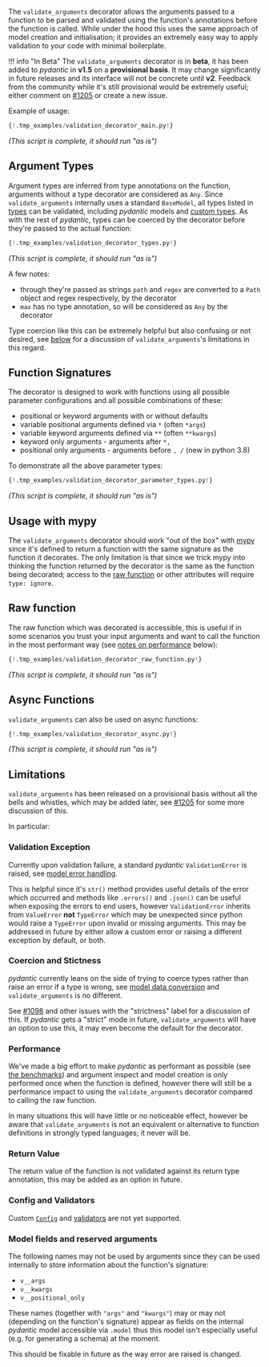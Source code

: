 The `validate_arguments` decorator allows the arguments passed to a function to be parsed and validated using
the function's annotations before the function is called. While under the hood this uses the same approach of model
creation and initialisation; it provides an extremely easy way to apply validation to your code with minimal
boilerplate.

!!! info "In Beta"
    The `validate_arguments` decorator is in **beta**, it has been added to *pydantic* in **v1.5** on a
    **provisional basis**. It may change significantly in future releases and its interface will not be concrete
    until **v2**. Feedback from the community while it's still provisional would be extremely useful; either comment
    on [#1205](https://github.com/samuelcolvin/pydantic/issues/1205) or create a new issue.

Example of usage:

```py
{!.tmp_examples/validation_decorator_main.py!}
```
_(This script is complete, it should run "as is")_

## Argument Types

Argument types are inferred from type annotations on the function, arguments without a type decorator are considered
as `Any`. Since `validate_arguments` internally uses a standard `BaseModel`, all types listed in
[types](types.md) can be validated, including *pydantic* models and [custom types](types.md#custom-data-types).
As with the rest of *pydantic*, types can be coerced by the decorator before they're passed to the actual function:

```py
{!.tmp_examples/validation_decorator_types.py!}
```
_(This script is complete, it should run "as is")_

A few notes:
* through they're passed as strings `path` and `regex` are converted to a `Path` object and regex respectively,
  by the decorator
* `max` has no type annotation, so will be considered as `Any` by the decorator

Type coercion like this can be extremely helpful but also confusing or not desired,
see [below](#coercion-and-stictness) for a discussion of `validate_arguments`'s limitations in this regard.

## Function Signatures

The decorator is designed to work with functions using all possible parameter configurations and all possible
combinations of these:

* positional or keyword arguments with or without defaults
* variable positional arguments defined via `*` (often `*args`)
* variable keyword arguments defined via `**` (often `**kwargs`)
* keyword only arguments - arguments after `*,`
* positional only arguments - arguments before `, /` (new in python 3.8)

To demonstrate all the above parameter types:

```py
{!.tmp_examples/validation_decorator_parameter_types.py!}
```
_(This script is complete, it should run "as is")_

## Usage with mypy

The `validate_arguments` decorator should work "out of the box" with [mypy](http://mypy-lang.org/) since it's
defined to return a function with the same signature as the function it decorates. The only limitation is that
since we trick mypy into thinking the function returned by the decorator is the same as the function being
decorated; access to the [raw function](#raw-function) or other attributes will require `type: ignore`.

## Raw function

The raw function which was decorated is accessible, this is useful if in some scenarios you trust your input
arguments and want to call the function in the most performant way (see [notes on performance](#performance) below):

```py
{!.tmp_examples/validation_decorator_raw_function.py!}
```
_(This script is complete, it should run "as is")_

## Async Functions

`validate_arguments` can also be used on async functions:

```py
{!.tmp_examples/validation_decorator_async.py!}
```
_(This script is complete, it should run "as is")_


## Limitations

`validate_arguments` has been released on a provisional basis without all the bells and whistles, which may
be added later, see [#1205](https://github.com/samuelcolvin/pydantic/issues/1205) for some more discussion of this.

In particular:

### Validation Exception

Currently upon validation failure, a standard *pydantic* `ValidationError` is raised,
see [model error handling](models.md#error-handling).

This is helpful since it's `str()` method provides useful details of the error which occurred and methods like
`.errors()` and `.json()` can be useful when exposing the errors to end users, however `ValidationError` inherits
from `ValueError` **not** `TypeError` which may be unexpected since python would raise a `TypeError` upon invalid
or missing arguments. This may be addressed in future by either allow a custom error or raising a different
exception by default, or both.

### Coercion and Stictness

*pydantic* currently leans on the side of trying to coerce types rather than raise an error if a type is wrong,
see [model data conversion](models.md#data-conversion) and `validate_arguments` is no different.

See [#1098](https://github.com/samuelcolvin/pydantic/issues/1098) and other issues with the "strictness" label
for a discussion of this. If *pydantic* gets a "strict" mode in future, `validate_arguments` will have an option
to use this, it may even become the default for the decorator.

### Performance

We've made a big effort to make *pydantic* as performant as possible (see [the benchmarks](../benchmarks.md))
and argument inspect and model creation is only performed once when the function is defined, however
there will still be a performance impact to using the `validate_arguments` decorator compared to
calling the raw function.

In many situations this will have little or no noticeable effect, however be aware that
`validate_arguments` is not an equivalent or alternative to function definitions in strongly typed languages;
it never will be.

### Return Value

The return value of the function is not validated against its return type annotation, this may be added as an option
in future.

### Config and Validators

Custom [`Config`](model_config.md) and [validators](validators.md) are not yet supported.

### Model fields and reserved arguments

The following names may not be used by arguments since they can be used internally to store information about
the function's signature:

* `v__args`
* `v__kwargs`
* `v__positional_only`

These names (together with `"args"` and `"kwargs"`) may or may not (depending on the function's signature) appear as
fields on the internal *pydantic* model accessible via `.model` thus this model isn't especially useful
(e.g. for generating a schema) at the moment.

This should be fixable in future as the way error are raised is changed.
